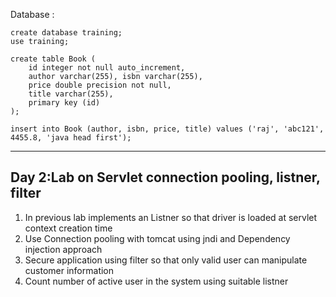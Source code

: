 



Database : 
```
create database training;
use training;

create table Book (
	id integer not null auto_increment, 
	author varchar(255), isbn varchar(255), 
	price double precision not null, 
	title varchar(255), 
	primary key (id)
);

insert into Book (author, isbn, price, title) values ('raj', 'abc121', 4455.8, 'java head first');
```

-------------------------------------------------------------
Day 2:Lab on Servlet connection pooling, listner, filter
------------------------------------------------------------
1. In previous lab implements an Listner so that driver is loaded at servlet context creation time
2. Use Connection pooling with tomcat using jndi and Dependency injection approach
3. Secure application using filter so that only valid user can manipulate customer information
4. Count number of active user in the system using suitable listner

